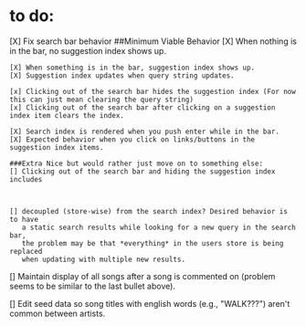to do:
======

[X] Fix search bar behavior
    ##Minimum Viable Behavior
    [X] When nothing is in the bar, no suggestion index shows up.

    [X] When something is in the bar, suggestion index shows up.
    [X] Suggestion index updates when query string updates.

    [x] Clicking out of the search bar hides the suggestion index (For now this can just mean clearing the query string)
    [x] Clicking out of the search bar after clicking on a suggestion index item clears the index.

    [X] Search index is rendered when you push enter while in the bar.
    [X] Expected behavior when you click on links/buttons in the suggestion index items.

    ###Extra Nice but would rather just move on to something else:
    [] Clicking out of the search bar and hiding the suggestion index includes



    [] decoupled (store-wise) from the search index? Desired behavior is to have
       a static search results while looking for a new query in the search bar,
       the problem may be that *everything* in the users store is being replaced
       when updating with multiple new results.

[] Maintain display of all songs after a song is commented on (problem seems to be similar to the last bullet above).

[] Edit seed data so song titles with english words (e.g., "WALK???") aren't
   common between artists.
